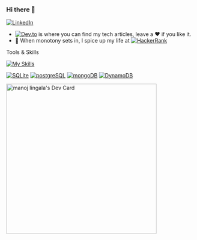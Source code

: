 ### Hi there 👋


<div align="left">
  <a href="https://www.linkedin.com/in/manoj-l-a9a58432/">
    <img
      src="https://img.shields.io/static/v1?logo=linkedin&style=flat-square&color=0072b1&label=LinkedIn&message=%E2%98%86"
      alt="LinkedIn"
    />
  </a>
</div>



- [![Dev.to](https://img.shields.io/badge/dev.to-0A0A0A?style=for-the-badge&logo=devdotto&logoColor=white)](https://dev.to/manojlingala) is where you can find my tech articles, leave a ❤ if you like it.
- 🚀 When monotony sets in, I spice up my life at  [![HackerRank](https://img.shields.io/badge/-Hackerrank-2EC866?style=for-the-badge&logo=HackerRank&logoColor=white)](https://www.hackerrank.com/lingalamanojred1?hr_r=1)


Tools & Skills

[![My Skills](https://skillicons.dev/icons?i=aws,azure,gcp,docker,kubernetes,dotnet,ts,cs,go,solidity,gitlab,githubactions,graphql,kafka,rabbitmq,redis,figma&perline=9)](https://skillicons.dev)


[![SQLite](https://img.shields.io/badge/SQLite-★★☆-lightgrey?labelColor=003B57&logo=SQLite&style=for-the-badge&logoColor=white)](https://www.sqlite.org/)
[![postgreSQL](https://img.shields.io/badge/PostgreSQL-★★☆-lightgrey?labelColor=4169E1&logo=PostgreSQL&style=for-the-badge&logoColor=white)](https://www.postgresql.org/)
[![mongoDB](https://img.shields.io/badge/MongoDB-★★☆-lightgrey?labelColor=47A248&logo=MongoDB&style=for-the-badge&logoColor=white)](https://www.mongodb.com/)
[![DynamoDB](https://img.shields.io/badge/Amazon%20DynamoDB-★★★-4053D6?style=for-the-badge&logo=Amazon%20DynamoDB&logoColor=white)](https://docs.aws.amazon.com/amazondynamodb/latest/developerguide/Introduction.html)


<!--
**ManojLingala/manojlingala** is a ✨ _special_ ✨ repository because its `README.md` (this file) appears on your GitHub profile.

Here are some ideas to get you started:

- 🔭 I’m currently working on ...
- 🌱 I’m currently learning ...
- 👯 I’m looking to collaborate on ...
- 🤔 I’m looking for help with ...
- 💬 Ask me about ...
- 📫 How to reach me: ...
- 😄 Pronouns: ...
- ⚡ Fun fact: ...
-->

<a href="https://app.daily.dev/mlingala"><img src="https://api.daily.dev/devcards/7ea655531c9149e9a241278c21d0d044.png?r=ona" width="400" alt="manoj lingala's Dev Card"/></a>


